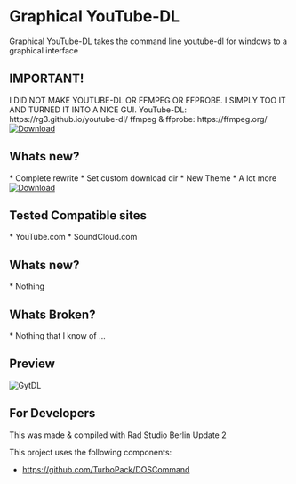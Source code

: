 <h1>Graphical YouTube-DL</h1>
Graphical YouTube-DL takes the command line youtube-dl for windows to a graphical interface

<h2>IMPORTANT!</h2>
I DID NOT MAKE YOUTUBE-DL OR FFMPEG OR FFPROBE.
I SIMPLY TOO IT AND TURNED IT INTO A NICE GUI.
YouTube-DL: https://rg3.github.io/youtube-dl/
ffmpeg & ffprobe: https://ffmpeg.org/

<a href="https://github.com/Inforcer25/Graphical-YouTube-DL/raw/master/YouTube-DL.zip">
  <img src="http://i.imgur.com/qoGP19r.png" alt="Download">
</a>

<h2>Whats new?</h2>
* Complete rewrite
* Set custom download dir
* New Theme
* A lot more

<a href="https://github.com/Inforcer25/Graphical-YouTube-DL/raw/master/YouTube-DL.zip">
  <img src="http://i.imgur.com/qoGP19r.png" alt="Download">
</a>

<h2>Tested Compatible sites</h2>
* YouTube.com
* SoundCloud.com

<h2>Whats new?</h2>
* Nothing

<h2>Whats Broken?</h2>
* Nothing that I know of ...

<h2>Preview</h2> 

![GytDL](http://i.imgur.com/HxQKKAn.png "Preview")

<h2>For Developers</h2>
This was made & compiled with Rad Studio Berlin Update 2

This project uses the following components:
- https://github.com/TurboPack/DOSCommand
